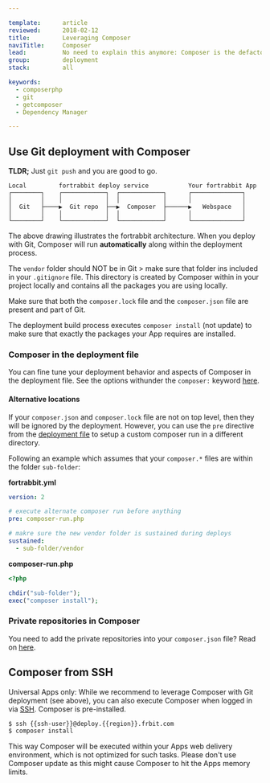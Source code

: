 ```yaml
---

template:      article
reviewed:      2018-02-12
title:         Leveraging Composer
naviTitle:     Composer
lead:          No need to explain this anymore: Composer is the defacto standard to handle PHP application dependencies, as well as providing mechanisms to keep them up2date. Learn how to integrate Composer into your development workflow with fortrabbit.
group:         deployment
stack:         all

keywords:
  - composerphp
  - git
  - getcomposer
  - Dependency Manager

---
```




## Use Git deployment with Composer

**TLDR;** Just  `git push` and you are good to go.

```
Local         fortrabbit deploy service           Your fortrabbit App
┌────────┐    ┌────────────┐  ┌────────────┐      ┌──────────────┐
│        │    │            │  │            │      │              │
│  Git   ├────▶  Git repo  ├──▶  Composer  ├──────▶   Webspace   │
│        │    │            │  │            │      │              │
└────────┘    └────────────┘  └────────────┘      └──────────────┘
```

The above drawing illustrates the fortrabbit architecture. When you deploy with Git, Composer will run **automatically** along within the deployment process. 

The `vendor` folder should NOT be in Git > make sure that folder ins included in your `.gitignore` file. This directory is created by Composer within in your project locally and contains all the packages you are using locally.

Make sure that both the `composer.lock` file and the `composer.json` file are present and part of Git.

The deployment build process executes `composer install` (not update) to make sure that exactly the packages your App requires are installed.

### Composer in the deployment file

You can fine tune your deployment behavior and aspects of Composer in the deployment file. See the options withunder the `composer:` keyword [here](deployment-file-v2).

#### Alternative locations

If your `composer.json` and `composer.lock` file are not on top level, then they will be ignored by the deployment. However, you can use the `pre` directive from the [deployment file](deployment-file) to setup a custom composer run in a different directory.

Following an example which assumes that your `composer.*` files are within the folder `sub-folder`:

**fortrabbit.yml**

```yaml
version: 2

# execute alternate composer run before anything
pre: composer-run.php

# makre sure the new vendor folder is sustained during deploys
sustained:
  - sub-folder/vendor
```

**composer-run.php**

```php
<?php

chdir("sub-folder");
exec("composer install");
```

### Private repositories in Composer

You need to add the private repositories into your `composer.json` file? Read on [here](private-composer-repos).

## Composer from SSH

Universal Apps only: While we recommend to leverage Composer with Git deployment (see above), you can also execute Composer when logged in via [SSH](ssh-uni). Composer is pre-installed. 

```bash
$ ssh {{ssh-user}}@deploy.{{region}}.frbit.com
$ composer install
```

This way Composer will be executed within your Apps web delivery environment, which is not optimized for such tasks. Please don't use Composer update as this might cause Composer to hit the Apps memory limits.


